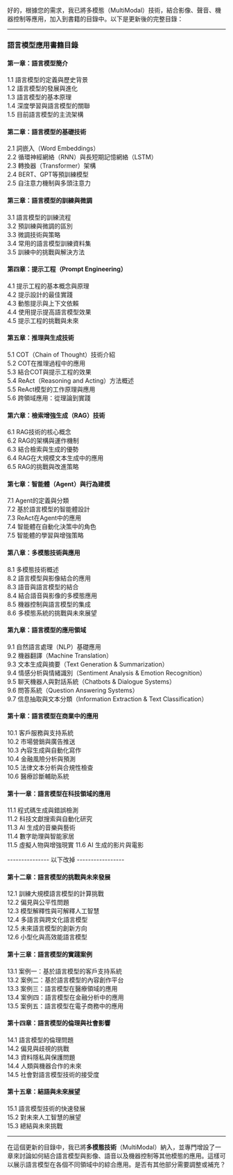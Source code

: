 好的，根據您的需求，我已將多模態（MultiModal）技術，結合影像、聲音、機器控制等應用，加入到書籍的目錄中。以下是更新後的完整目錄：

---

### **語言模型應用書籍目錄**

#### **第一章：語言模型簡介**
1.1 語言模型的定義與歷史背景  
1.2 語言模型的發展與進化  
1.3 語言模型的基本原理  
1.4 深度學習與語言模型的關聯  
1.5 目前語言模型的主流架構

#### **第二章：語言模型的基礎技術**
2.1 詞嵌入（Word Embeddings）  
2.2 循環神經網絡（RNN）與長短期記憶網絡（LSTM）  
2.3 轉換器（Transformer）架構  
2.4 BERT、GPT等預訓練模型  
2.5 自注意力機制與多頭注意力

#### **第三章：語言模型的訓練與微調**
3.1 語言模型的訓練流程  
3.2 預訓練與微調的區別  
3.3 微調技術與策略  
3.4 常用的語言模型訓練資料集  
3.5 訓練中的挑戰與解決方法

#### **第四章：提示工程（Prompt Engineering）**
4.1 提示工程的基本概念與原理  
4.2 提示設計的最佳實踐  
4.3 動態提示與上下文依賴  
4.4 使用提示提高語言模型效果  
4.5 提示工程的挑戰與未來

#### **第五章：推理與生成技術**
5.1 COT（Chain of Thought）技術介紹  
5.2 COT在推理過程中的應用  
5.3 結合COT與提示工程的效果  
5.4 ReAct（Reasoning and Acting）方法概述  
5.5 ReAct模型的工作原理與應用  
5.6 跨領域應用：從理論到實踐

#### **第六章：檢索增強生成（RAG）技術**
6.1 RAG技術的核心概念  
6.2 RAG的架構與運作機制  
6.3 結合檢索與生成的優勢  
6.4 RAG在大規模文本生成中的應用  
6.5 RAG的挑戰與改進策略

#### **第七章：智能體（Agent）與行為建模**
7.1 Agent的定義與分類  
7.2 基於語言模型的智能體設計  
7.3 ReAct在Agent中的應用  
7.4 智能體在自動化決策中的角色  
7.5 智能體的學習與增強策略

#### **第八章：多模態技術與應用**
8.1 多模態技術概述  
8.2 語言模型與影像結合的應用  
8.3 語音與語言模型的結合  
8.4 結合語音與影像的多模態應用  
8.5 機器控制與語言模型的集成  
8.6 多模態系統的挑戰與未來展望

#### **第九章：語言模型的應用領域**
9.1 自然語言處理（NLP）基礎應用  
9.2 機器翻譯（Machine Translation）  
9.3 文本生成與摘要（Text Generation & Summarization）  
9.4 情感分析與情緒識別（Sentiment Analysis & Emotion Recognition）  
9.5 聊天機器人與對話系統（Chatbots & Dialogue Systems）  
9.6 問答系統（Question Answering Systems）  
9.7 信息抽取與文本分類（Information Extraction & Text Classification）

#### **第十章：語言模型在商業中的應用**
10.1 客戶服務與支持系統  
10.2 市場營銷與廣告推送  
10.3 內容生成與自動化寫作  
10.4 金融風險分析與預測  
10.5 法律文本分析與合規性檢查  
10.6 醫療診斷輔助系統

#### **第十一章：語言模型在科技領域的應用**
11.1 程式碼生成與錯誤檢測  
11.2 科技文獻搜索與自動化研究  
11.3 AI 生成的音樂與藝術  
11.4 數字助理與智能家居  
11.5 虛擬人物與增強現實
11.6 AI 生成的影片與電影

--------------- 以下改掉 -----------------

#### **第十二章：語言模型的挑戰與未來發展**
12.1 訓練大規模語言模型的計算挑戰  
12.2 偏見與公平性問題  
12.3 模型解釋性與可解釋人工智慧  
12.4 多語言與跨文化語言模型  
12.5 未來語言模型的創新方向  
12.6 小型化與高效能語言模型

#### **第十三章：語言模型的實踐案例**
13.1 案例一：基於語言模型的客戶支持系統  
13.2 案例二：基於語言模型的內容創作平台  
13.3 案例三：語言模型在醫療領域的應用  
13.4 案例四：語言模型在金融分析中的應用  
13.5 案例五：語言模型在電子商務中的應用

#### **第十四章：語言模型的倫理與社會影響**
14.1 語言模型的倫理問題  
14.2 偏見與歧視的挑戰  
14.3 資料隱私與保護問題  
14.4 人類與機器合作的未來  
14.5 社會對語言模型技術的接受度

#### **第十五章：結語與未來展望**
15.1 語言模型技術的快速發展  
15.2 對未來人工智慧的展望  
15.3 總結與未來挑戰

---

在這個更新的目錄中，我已將**多模態技術**（MultiModal）納入，並專門增設了一章來討論如何結合語言模型與影像、語音以及機器控制等其他模態的應用。這樣可以展示語言模型在各個不同領域中的綜合應用。是否有其他部分需要調整或補充？